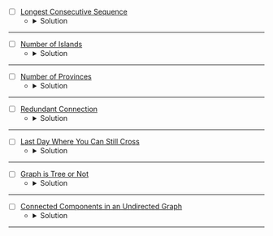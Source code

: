 
* [ ] [Longest Consecutive Sequence](https://leetcode.com/problems/longest-consecutive-sequence/description/?envType=problem-list-v2&envId=union-find) 
    * <details>
        <summary> Solution </summary>

        ```c++
            struct UnionFind {
                unordered_map<int, int> rank, parent;

                int find_set(int x) {
                    if(x == parent[x])
                        return x;
                    return parent[x] = find_set(parent[x]);
                }

                void link(int x, int y) {
                    if(rank[x] > rank[y]) swap(x, y);
                    parent[x] = y;
                    if(rank[x] == rank[y]) rank[y] += 1;
                }

                void union_sets(int x, int y) {
                    x = find_set(x);
                    y = find_set(y);
                    if(x != y)
                        link(x, y);
                }
            };
            class Solution {
            public:
                int longestConsecutive(vector<int>& nums) {
                    int res = 0;
                    UnionFind DS;
                    unordered_map<int, int> count;
                    unordered_map<int, bool> vis;
                    for(auto &it: nums) {
                        if(DS.parent.count(it) == false) {
                            DS.parent[it] = it;
                            DS.rank[it] = 1;
                        }
                        if(DS.parent.count(it - 1) != false)
                            DS.union_sets(it, it - 1);
                        if(DS.parent.count(it + 1) != false)
                            DS.union_sets(it, it + 1);
                    }
                    for(auto &it: nums) {
                        if(vis.count(it) == false) {
                            count[DS.find_set(it)] += 1;
                            vis[it] = true;
                        }
                        res = max(res, count[DS.parent[it]]);
                    }
                    return res;
                }
            };
        
    </details>

---



* [ ] [Number of Islands](https://leetcode.com/problems/number-of-islands/description/?envType=problem-list-v2&envId=union-find) 
    * <details>
        <summary> Solution </summary>

        ```c++
            struct UnionFind {
                vector<int> parent, rank;
                UnionFind(int n) {
                    parent = vector<int>(n);
                    rank = vector<int>(n, 1);
                    for(int i = 0; i < n;i++)
                        parent[i] = i;
                }

                int findParent(int node) {
                    if(parent[node] == node)
                        return node;
                    return parent[node] = findParent(parent[node]);
                }

                void link(int x, int y) {
                    // if(rank[x] > rank[y]) 
                    //     swap(x, y);
                    parent[y] = x;
                    if(rank[x] == rank[y])
                        rank[y] += 1;
                }

                void unionSets(int x, int y) {
                    int parentX = findParent(x);
                    int parentY = findParent(y);
                    if(parentX != parentY)
                        link(parentX, parentY);
                }
            };
            class Solution {
                int dx[4] = {-1, 0, 0, 1};
                int dy[4] = {0, -1, 1, 0};
                bool isValid(int x, int y, int n, int m) {
                    return (x >= 0 && x < n && y >= 0 && y < m);
                }
            public:
                int numIslands(vector<vector<char>>& grid) {
                    int n = grid.size();
                    int m = grid[0].size();
                    int res = 0;
                    UnionFind DSU(n * m);
                    unordered_map<int, bool> vis;
                    for(int i = 0; i < n;i++) {
                        for(int j = 0; j < m;j++) {
                            if(grid[i][j] == '0') continue;
                            for(int k = 0; k < 4;k++) {
                                int newI = dx[k] + i;
                                int newJ = dy[k] + j;
                                if(isValid(newI, newJ, n, m) && grid[newI][newJ] != '0')
                                    DSU.unionSets(i * m + j, newI * m + newJ);
                            }
                        }
                    }
                    for(int i = 0; i < n;i++) {
                        for(int j = 0; j < m;j++) {
                            int parent = DSU.findParent(i * m + j);
                            if(vis.count(parent) == false && grid[i][j] == '1') {
                                res += 1;
                                vis[parent] = true;
                            }
                        }
                    }
                    return res;
                }
            };
        
    </details>

---



* [ ] [Number of Provinces](https://leetcode.com/problems/number-of-provinces/description/?envType=problem-list-v2&envId=union-find) 
    * <details>
        <summary> Solution </summary>

        ```c++
            struct UnionFind {
                int forests;
                vector<int> parent, rank;
                UnionFind(int n) {
                    forests = n;
                    parent = rank = vector<int>(n);
                    for(int i = 0; i < n;i++) {
                        rank[i] = 1;
                        parent[i] = i;
                    }
                }

                int findParent(int x) {
                    if(x == parent[x]) return x;
                    return parent[x] = findParent(parent[x]);
                }

                void link(int x, int y) {
                    if(rank[x] > rank[y]) swap(x, y);
                    parent[x] = y;
                    if(rank[x] == rank[y]) rank[y] += 1;
                }

                void unionSet(int x, int y) {
                    int parentX = findParent(x);
                    int parentY = findParent(y);
                    if(parentX != parentY) {
                        forests -= 1;
                        link(parentX, parentY);
                    }
                }
            };
            class Solution {
            public:
                int findCircleNum(vector<vector<int>>& isConnected) {
                    int n = isConnected.size();
                    UnionFind DSU(n);
                    for(int i = 0; i < n;i++) {
                        for(int j = 0; j < n;j++) {
                            if(isConnected[i][j] == 1)
                                DSU.unionSet(i, j);
                        }
                    }
                    return DSU.forests;
                }
            };
        
    </details>

---




* [ ] [Redundant Connection](https://leetcode.com/problems/redundant-connection/description/?envType=problem-list-v2&envId=union-find) 
    * <details>
        <summary> Solution </summary>

        ```c++
            struct UnionFind {
                vector<int> parent, rank;
                UnionFind(int n) {
                    parent = rank = vector<int>(n);
                    for(int i = 0; i < n;i++) {
                        rank[i] = 1;
                        parent[i] = i;
                    }
                }

                int findParent(int x) {
                    if(x == parent[x]) return x;
                    return parent[x] = findParent(parent[x]);
                }

                void link(int x, int y) {
                    if(rank[x] > rank[y]) swap(x, y);
                    parent[x] = y;
                    if(rank[x] == rank[y]) rank[y] += 1;
                }

                void unionSet(int x, int y) {
                    int parentX = findParent(x);
                    int parentY = findParent(y);
                    if(parentX != parentY)
                        link(parentX, parentY);
                }
            };
            class Solution {
            public:
                vector<int> findRedundantConnection(vector<vector<int>>& edges) {
                    int n = edges.size();
                    vector<int> res;
                    UnionFind DSU(n + 1);
                    for(auto &edge: edges) {
                        int parentX = DSU.findParent(edge[0]);
                        int parentY = DSU.findParent(edge[1]);
                        if(parentX == parentY) {
                            res = edge;
                            break;
                        }
                        DSU.unionSet(parentX, parentY);
                    }
                    return res;
                }
            };
        
    </details>

---

* [ ] [Last Day Where You Can Still Cross](https://leetcode.com/problems/last-day-where-you-can-still-cross/description/) 
    * <details>
        <summary> Solution </summary>

        ```c++
            struct UnionFind {
                vector<int> parent, rank;
                UnionFind(int n) {
                    parent = rank = vector<int>(n + 2, 1);
                    for(int i = 1; i <= n + 1;i++)
                        parent[i] = i;
                }

                int findParent(int x) {
                    if(x == parent[x]) return x;
                    return parent[x] = findParent(parent[x]);
                }

                void link(int x, int y) {
                    if(rank[x] > rank[y]) swap(x, y);
                    parent[x] = y;
                    if(rank[x] == rank[y]) rank[y] += 1;
                }

                void unionFind(int x, int y) {
                    int parentX = findParent(x);
                    int parentY = findParent(y);
                    if(parentX != parentY)
                        link(parentX, parentY);
                }
            };
            class Solution {
                int dx[4] = {1, -1, 0, 0};
                int dy[4] = {0, 0, 1, -1};
                bool isValid(int x, int y, int n, int m) {
                    return (x >= 1 && x <= n && y >= 1 && y <= m);
                }
            public:
                int latestDayToCross(int row, int col, vector<vector<int>>& cells) {
                    int start = 0, end = row * col + 1, m = cells.size(), Day = 1;
                    UnionFind DSU(row * col);
                    vector<vector<int>> grid(row + 1, vector<int>(col + 1, 1));
                    for(int j = 1; j <= col;j++) {
                        DSU.unionFind(j, start);
                        DSU.unionFind((row - 1) * col + j, end);
                    }
                    for(int i = m - 1; i >= 0;i--) {
                        int x = cells[i][0], y = cells[i][1];
                        grid[x][y] = 0;
                        int parent = (x - 1) * col + y;
                        for(int k = 0; k < 4;k++) {
                            int newX = x + dx[k];
                            int newY = y + dy[k];
                            if(isValid(newX, newY, row, col) && grid[newX][newY] == 0) {
                                int othParent = (newX - 1) * col + newY;
                                DSU.unionFind(parent, othParent);
                            }
                        }
                        if(DSU.findParent(start) == DSU.findParent(end)) {
                            Day = i;
                            break;
                        }
                    }
                    return Day;
                }
            };

            /*
                roots = {1}
                [0][1][0]
                [1][0][0]
                [0][0][1]


            */
        
    </details>

---




* [ ] [Graph is Tree or Not](https://www.geeksforgeeks.org/problems/is-it-a-tree/0) 
    * <details>
        <summary> Solution </summary>

        ```c++
            struct UnionFind {
                int forests;
                vector<int> parent, rank;
                UnionFind(int n) {
                    forests = n;
                    parent = rank = vector<int>(n + 1, 1);
                    for(int i = 0; i <= n;i++)
                        parent[i] = i;
                }
                
                int findParent(int x) {
                    if(x == parent[x])
                        return x;
                    return parent[x] = findParent(parent[x]);
                }
                
                void link(int x, int y) {
                    if(rank[x] > rank[y])
                        swap(x, y);
                    parent[x] = y;
                    if(rank[x] == rank[y])
                        rank[y] += 1;
                }
                
                void unionFind(int x, int y) {
                    int parentX = findParent(x);
                    int parentY = findParent(y);
                    if(parentX != parentY) {
                        forests -= 1;
                        link(parentX, parentY);
                    }
                }
            };

            class Solution {
                
            public:
                int isTree(int n, int m, vector<vector<int>> &adj) {
                    // code here
                    UnionFind DSU(n);
                    for(auto &edge: adj) {
                        int v = edge[0], u = edge[1];
                        int parentV = DSU.findParent(v);
                        int parentU = DSU.findParent(u);
                        if(parentV == parentU)
                            return false;
                        DSU.unionFind(parentV, parentU);
                    }
                    return DSU.forests == 1;
                }
            };

        
    </details>

---





* [ ] [Connected Components in an Undirected Graph](https://www.geeksforgeeks.org/problems/connected-components-in-an-undirected-graph/1?itm_source=geeksforgeeks&itm_medium=article&itm_campaign=practice_card) 
    * <details>
        <summary> Solution </summary>

        ```c++
            struct UnionFind {
                vector<int> parent, rank;
                UnionFind(int n) {
                    parent = rank = vector<int>(n);
                    for(int i = 0; i < n;i++) {
                        rank[i] = 1;
                        parent[i] = i;
                    }
                }
                
                int findParent(int node) {
                    if(node == parent[node])
                        return node;
                    return parent[node] = findParent(parent[node]);
                }
                
                void link(int u, int v) {
                    if(rank[u] > rank[v])
                        swap(u, v);
                    parent[u] = v;
                    if(rank[u] == rank[v])
                        rank[v] += 1;
                }
                
                void unionNodes(int u, int v) {
                    int parentU = findParent(u);
                    int parentV = findParent(v);
                    if(parentU != parentV)
                        link(parentU, parentV);
                }
            };
            class Solution {
            public:
                vector<vector<int>> connectedcomponents(int v, vector<vector<int>>& edges) {
                    // code here
                    UnionFind DSU(v);
                    vector<vector<int>> result;
                    unordered_map<int, vector<int>> storeRelatedNodes;
                    for(auto &edge: edges) {
                        int u = edge[0], v = edge[1];
                        DSU.unionNodes(u, v);
                    }
                    for(int i = 0; i < v;i++) {
                        int parent = DSU.findParent(i);
                        storeRelatedNodes[parent].push_back(i);
                    }
                    for(auto &component: storeRelatedNodes)
                        result.push_back(component.second);
                    return result;
                }
            };

        
    </details>

---
